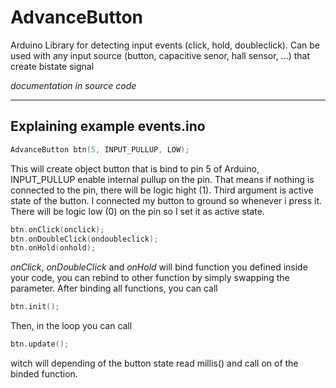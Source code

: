 # AdvanceButton
Arduino Library for detecting input events (click, hold, doubleclick). Can be used with any input source (button, capacitive senor, hall sensor, ...) that create bistate signal

*documentation in source code*

---

## Explaining example events.ino

```c++
AdvanceButton btn(5, INPUT_PULLUP, LOW);
```

This will create object button that is bind to pin 5 of Arduino, INPUT_PULLUP enable internal pullup on the pin. That means if nothing is connected to the pin, there will be logic hight (1). Third argument is active state of the button. I connected my button to ground so whenever i press it. There will be logic low (0) on the pin so I set it as active state.


```c++
btn.onClick(onclick);
btn.onDoubleClick(ondoubleclick);
btn.onHold(onhold);
```

*onClick*, *onDoubleClick* and *onHold* will bind function you defined inside your code, you can rebind to other function by simply swapping the parameter. After binding all functions, you can call

```c++
btn.init();
```

Then, in the loop you can call
```c++
btn.update();
```
witch will depending of the button state read millis() and call on of the binded function. 

